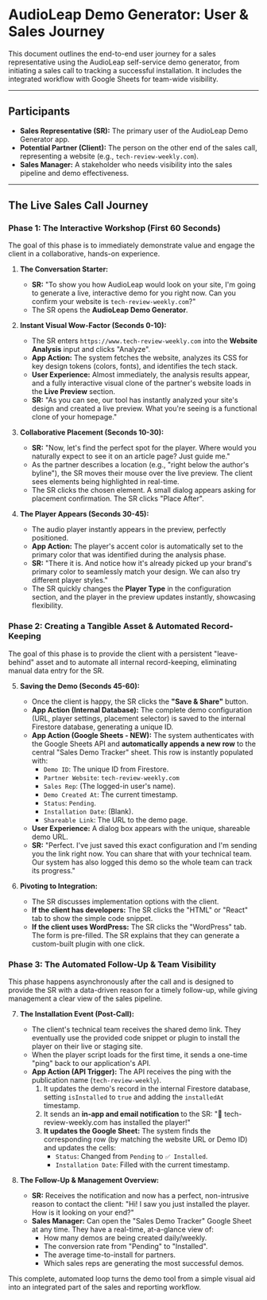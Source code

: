# AudioLeap Demo Generator: User & Sales Journey

This document outlines the end-to-end user journey for a sales representative using the AudioLeap self-service demo generator, from initiating a sales call to tracking a successful installation. It includes the integrated workflow with Google Sheets for team-wide visibility.

---

## **Participants**

*   **Sales Representative (SR):** The primary user of the AudioLeap Demo Generator app.
*   **Potential Partner (Client):** The person on the other end of the sales call, representing a website (e.g., `tech-review-weekly.com`).
*   **Sales Manager:** A stakeholder who needs visibility into the sales pipeline and demo effectiveness.

---

## **The Live Sales Call Journey**

### **Phase 1: The Interactive Workshop (First 60 Seconds)**

The goal of this phase is to immediately demonstrate value and engage the client in a collaborative, hands-on experience.

1.  **The Conversation Starter:**
    *   **SR:** "To show you how AudioLeap would look on your site, I'm going to generate a live, interactive demo for you right now. Can you confirm your website is `tech-review-weekly.com`?"
    *   The SR opens the **AudioLeap Demo Generator**.

2.  **Instant Visual Wow-Factor (Seconds 0-10):**
    *   The SR enters `https://www.tech-review-weekly.com` into the **Website Analysis** input and clicks "Analyze".
    *   **App Action:** The system fetches the website, analyzes its CSS for key design tokens (colors, fonts), and identifies the tech stack.
    *   **User Experience:** Almost immediately, the analysis results appear, and a fully interactive visual clone of the partner's website loads in the **Live Preview** section.
    *   **SR:** "As you can see, our tool has instantly analyzed your site's design and created a live preview. What you're seeing is a functional clone of your homepage."

3.  **Collaborative Placement (Seconds 10-30):**
    *   **SR:** "Now, let's find the perfect spot for the player. Where would you naturally expect to see it on an article page? Just guide me."
    *   As the partner describes a location (e.g., "right below the author's byline"), the SR moves their mouse over the live preview. The client sees elements being highlighted in real-time.
    *   The SR clicks the chosen element. A small dialog appears asking for placement confirmation. The SR clicks "Place After".

4.  **The Player Appears (Seconds 30-45):**
    *   The audio player instantly appears in the preview, perfectly positioned.
    *   **App Action:** The player's accent color is automatically set to the primary color that was identified during the analysis phase.
    *   **SR:** "There it is. And notice how it's already picked up your brand's primary color to seamlessly match your design. We can also try different player styles."
    *   The SR quickly changes the **Player Type** in the configuration section, and the player in the preview updates instantly, showcasing flexibility.

### **Phase 2: Creating a Tangible Asset & Automated Record-Keeping**

The goal of this phase is to provide the client with a persistent "leave-behind" asset and to automate all internal record-keeping, eliminating manual data entry for the SR.

5.  **Saving the Demo (Seconds 45-60):**
    *   Once the client is happy, the SR clicks the **"Save & Share"** button.
    *   **App Action (Internal Database):** The complete demo configuration (URL, player settings, placement selector) is saved to the internal Firestore database, generating a unique ID.
    *   **App Action (Google Sheets - NEW):** The system authenticates with the Google Sheets API and **automatically appends a new row** to the central "Sales Demo Tracker" sheet. This row is instantly populated with:
        *   `Demo ID`: The unique ID from Firestore.
        *   `Partner Website`: `tech-review-weekly.com`
        *   `Sales Rep`: (The logged-in user's name).
        *   `Demo Created At`: The current timestamp.
        *   `Status`: `Pending`.
        *   `Installation Date`: (Blank).
        *   `Shareable Link`: The URL to the demo page.
    *   **User Experience:** A dialog box appears with the unique, shareable demo URL.
    *   **SR:** "Perfect. I've just saved this exact configuration and I'm sending you the link right now. You can share that with your technical team. Our system has also logged this demo so the whole team can track its progress."

6.  **Pivoting to Integration:**
    *   The SR discusses implementation options with the client.
    *   **If the client has developers:** The SR clicks the "HTML" or "React" tab to show the simple code snippet.
    *   **If the client uses WordPress:** The SR clicks the "WordPress" tab. The form is pre-filled. The SR explains that they can generate a custom-built plugin with one click.

### **Phase 3: The Automated Follow-Up & Team Visibility**

This phase happens asynchronously after the call and is designed to provide the SR with a data-driven reason for a timely follow-up, while giving management a clear view of the sales pipeline.

7.  **The Installation Event (Post-Call):**
    *   The client's technical team receives the shared demo link. They eventually use the provided code snippet or plugin to install the player on their live or staging site.
    *   When the player script loads for the first time, it sends a one-time "ping" back to our application's API.
    *   **App Action (API Trigger):** The API receives the ping with the publication name (`tech-review-weekly`).
        1.  It updates the demo's record in the internal Firestore database, setting `isInstalled` to `true` and adding the `installedAt` timestamp.
        2.  It sends an **in-app and email notification** to the SR: "🎉 tech-review-weekly.com has installed the player!"
        3.  **It updates the Google Sheet:** The system finds the corresponding row (by matching the website URL or Demo ID) and updates the cells:
            *   `Status`: Changed from `Pending` to `✅ Installed`.
            *   `Installation Date`: Filled with the current timestamp.

8.  **The Follow-Up & Management Overview:**
    *   **SR:** Receives the notification and now has a perfect, non-intrusive reason to contact the client: "Hi! I saw you just installed the player. How is it looking on your end?"
    *   **Sales Manager:** Can open the "Sales Demo Tracker" Google Sheet at any time. They have a real-time, at-a-glance view of:
        *   How many demos are being created daily/weekly.
        *   The conversion rate from "Pending" to "Installed".
        *   The average time-to-install for partners.
        *   Which sales reps are generating the most successful demos.

This complete, automated loop turns the demo tool from a simple visual aid into an integrated part of the sales and reporting workflow.

